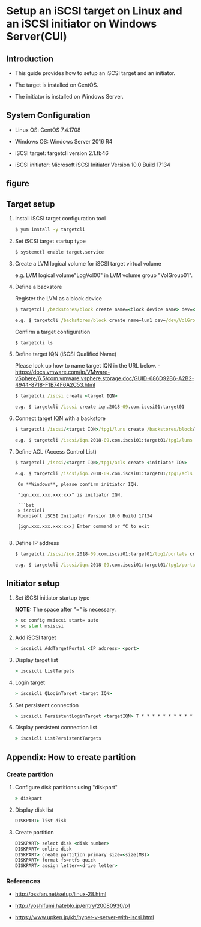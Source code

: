 # Setup an iSCSI target on Linux and an iSCSI initiator on Windows Server(CUI)

## Introduction
- This guide provides how to setup an iSCSI target and an initiator.

- The target is installed on CentOS.

- The initiator is installed on Windows Server.


## System Configuration
- Linux OS: CentOS 7.4.1708
- Windows OS: Windows Server 2016 R4


- iSCSI target: targetcli version 2.1.fb46
- iSCSI initiator: Microsoft iSCSI Initiator Version 10.0 Build 17134

## figure

## Target setup

1. Install iSCSI target configuration tool
    
    ```bat
    $ yum install -y targetcli
    ```
    
2. Set iSCSI target startup type

    ```bat
    $ systemctl enable target.service
    ```
    
3. Create a LVM logical volume for iSCSI target virtual volume

    e.g. LVM logical volume"LogVol00" in LVM volume group "VolGroup01".
    
    
4. Define a backstore

    Register the LVM as a block device
    
    ```bat
    $ targetcli /backstores/block create name=<block device name> dev=<device path>
    
    e.g. $ targetcli /backstores/block create name=lun1 dev=/dev/VolGroup01/LogVol00
    ```
    Confirm a target configuration
    
    ```bat
    $ targetcli ls
    ```
    
5. Define target IQN (iSCSI Qualified Name)
    
    Please look up how to name target IQN in the URL below.
        - https://docs.vmware.com/jp/VMware-vSphere/6.5/com.vmware.vsphere.storage.doc/GUID-686D92B6-A2B2-4944-8718-F1B74F6A2C53.html
    
    ```bat
    $ targetcli /iscsi create <target IQN>
    
    e.g. $ targetcli /iscsi create iqn.2018-09.com.iscsi01:target01
    ```
    
6. Connect target IQN with a backstore

    ```bat
    $ targetcli /iscsi/<target IQN>/tpg1/luns create /backstores/block/<block device name>
    
    e.g. $ targetcli /iscsi/iqn.2018-09.com.iscsi01:target01/tpg1/luns create /backstores/block/lun1
    ```
    
7. Define ACL (Access Control List)

    ```bat
    $ targetcli /iscsi/<target IQN>/tpg1/acls create <initiator IQN>
    
    e.g. $ targetcli /iscsi/iqn.2018-09.com.iscsi01:target01/tpg1/acls create iqn.1991-05.com.microsoft:vserver1
    ```
    
        On **Windows**, please confirm initiator IQN.
    
        "iqn.xxx.xxx.xxx:xxx" is initiator IQN.
    
        ```bat
        > iscsicli
        Microsoft iSCSI Initiator Version 10.0 Build 17134
    
        [iqn.xxx.xxx.xxx:xxx] Enter command or ^C to exit
        ```
    
8. Define IP address

    ```bat
    $ targetcli /iscsi/iqn.2018-09.com.iscsi01:target01/tpg1/portals create <IP address> <port>
    
    e.g. $ targetcli /iscsi/iqn.2018-09.com.iscsi01:target01/tpg1/portals create 192.168.100.100 3260
    ```
    

## Initiator setup

1. Set iSCSI initiator startup type 

    **NOTE:** The space after "=" is necessary.
    
    ```bat
    > sc config msiscsi start= auto
    > sc start msiscsi
    ```
   
2. Add iSCSI target

    ```bat
    > iscsicli AddTargetPortal <IP address> <port>
    ```
    
3. Display target list

    ```bat
    > iscsicli ListTargets
    ```
    
4. Login target

    ```bat
    > iscsicli QLoginTarget <target IQN>
    ```
    
5. Set persistent connection

    ```bat
    > iscsicli PersistentLoginTarget <targetIQN> T * * * * * * * * * * * * * * * 0
    ```
    
6. Display persistent connection list

    ```bat
    > iscsicli ListPersistentTargets
    ```
  
## Appendix: How to create partition      
### Create partition

1. Configure disk partitions using "diskpart"
    
    ```bat
    > diskpart
    ```
    
2. Display disk list
    
    ```bat
    DISKPART> list disk
    ```
    
3. Create partition

    ```bat
    DISKPART> select disk <disk number>
    DISKPART> online disk
    DISKPART> create partition primary size=<size(MB)>
    DISKPART> format fs=ntfs quick
    DISKPART> assign letter=<drive letter>
    ```


### References

- http://ossfan.net/setup/linux-28.html

- http://yoshifumi.hateblo.jp/entry/20080930/p1

- https://www.upken.jp/kb/hyper-v-server-with-iscsi.html

